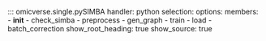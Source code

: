 ::: omicverse.single.pySIMBA
    handler: python
    selection:
        options:
        members:
            - __init__
            - check_simba
            - preprocess
            - gen_graph
            - train
            - load
            - batch_correction
        show_root_heading: true
        show_source: true